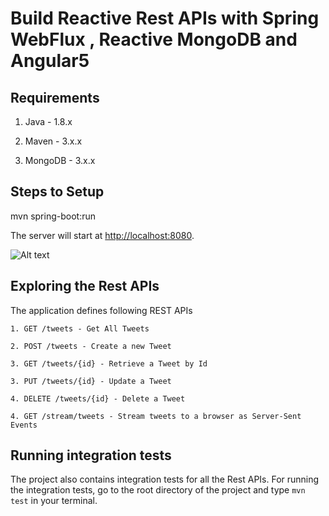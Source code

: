 # Build Reactive Rest APIs with Spring WebFlux , Reactive MongoDB and Angular5

## Requirements

1. Java - 1.8.x

2. Maven - 3.x.x

3. MongoDB - 3.x.x

## Steps to Setup

mvn spring-boot:run

The server will start at <http://localhost:8080>.

![Alt text](https://drive.google.com/file/d/1fhpyRNy9YRtcJh-viTH0M0oMM9BQlz-C/view)

## Exploring the Rest APIs

The application defines following REST APIs

```
1. GET /tweets - Get All Tweets

2. POST /tweets - Create a new Tweet

3. GET /tweets/{id} - Retrieve a Tweet by Id

3. PUT /tweets/{id} - Update a Tweet

4. DELETE /tweets/{id} - Delete a Tweet

4. GET /stream/tweets - Stream tweets to a browser as Server-Sent Events
```

## Running integration tests

The project also contains integration tests for all the Rest APIs.
For running the integration tests, go to the root directory of the project and type `mvn test` in your terminal.
